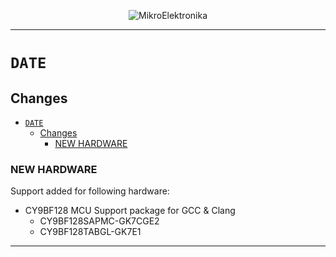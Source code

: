 <p align="center">
  <img src="http://www.mikroe.com/img/designs/beta/logo_small.png?raw=true" alt="MikroElektronika"/>
</p>

---

# `DATE`

## Changes

- [`DATE`](#date)
  - [Changes](#changes)
    - [NEW HARDWARE](#new-hardware)

### NEW HARDWARE

Support added for following hardware:

+ CY9BF128 MCU Support package for GCC & Clang
  + CY9BF128SAPMC-GK7CGE2
  + CY9BF128TABGL-GK7E1

---
